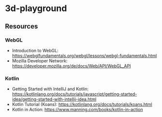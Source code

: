 # 3d-playground

## Resources

### WebGL
* Introduction to WebGL: https://webglfundamentals.org/webgl/lessons/webgl-fundamentals.html
* Mozilla Developer Network: https://developer.mozilla.org/de/docs/Web/API/WebGL_API

### Kotlin
* Getting Started with IntelliJ and Kotlin: https://kotlinlang.org/docs/tutorials/javascript/getting-started-idea/getting-started-with-intellij-idea.html
* Kotlin Tutorial (Koans): https://kotlinlang.org/docs/tutorials/koans.html
* Kotlin in Action: https://www.manning.com/books/kotlin-in-action
